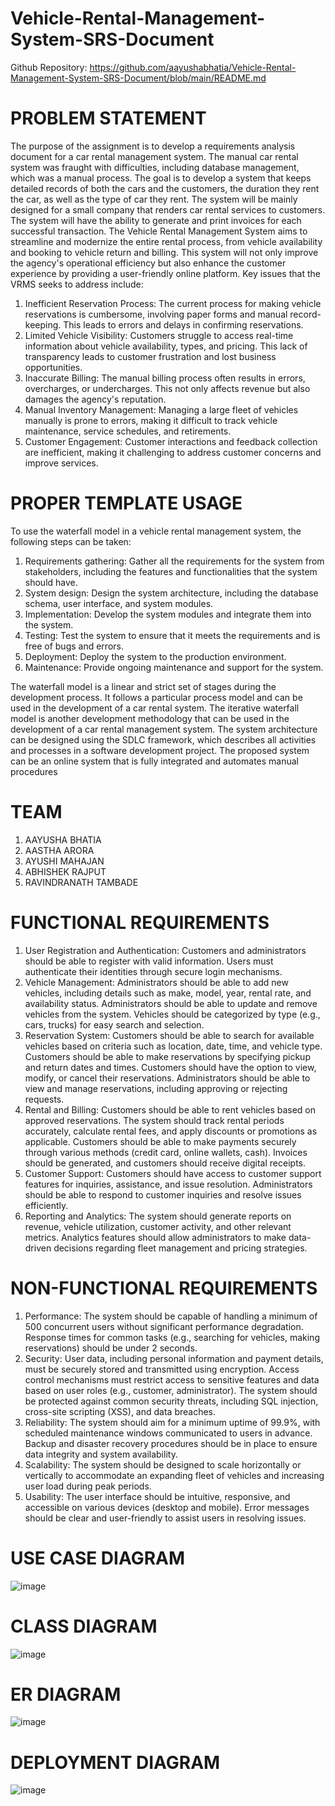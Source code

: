 # Vehicle-Rental-Management-System-SRS-Document
Github Repository: https://github.com/aayushabhatia/Vehicle-Rental-Management-System-SRS-Document/blob/main/README.md
# PROBLEM STATEMENT
The purpose of the assignment is to develop a requirements analysis document for a car rental management system. The manual car rental system was fraught with difficulties, including database management, which was a manual process. The goal is to develop a system that keeps detailed records of both the cars and the customers, the duration they rent the car, as well as the type of car they rent. The system will be mainly designed for a small company that renders car rental services to customers. The system will have the ability to generate and print invoices for each successful transaction.
The Vehicle Rental Management System aims to streamline and modernize the entire rental process, from vehicle availability and booking to vehicle return and billing. This system will not only improve the agency's operational efficiency but also enhance the customer experience by providing a user-friendly online platform. Key issues that the VRMS seeks to address include:
1.	Inefficient Reservation Process:
The current process for making vehicle reservations is cumbersome, involving paper forms and manual record-keeping. This leads to errors and delays in confirming reservations.
3.	Limited Vehicle Visibility:
Customers struggle to access real-time information about vehicle availability, types, and pricing. This lack of transparency leads to customer frustration and lost business opportunities.
5.	Inaccurate Billing:
The manual billing process often results in errors, overcharges, or undercharges. This not only affects revenue but also damages the agency's reputation.
8.	Manual Inventory Management:
Managing a large fleet of vehicles manually is prone to errors, making it difficult to track vehicle maintenance, service schedules, and retirements.
10.	Customer Engagement:
Customer interactions and feedback collection are inefficient, making it challenging to address customer concerns and improve services.

# PROPER TEMPLATE USAGE
To use the waterfall model in a vehicle rental management system, the following steps can be taken:
1. Requirements gathering: Gather all the requirements for the system from stakeholders, including the features and functionalities that the system should have.
2. System design: Design the system architecture, including the database schema, user interface, and system modules.
3. Implementation: Develop the system modules and integrate them into the system.
4. Testing: Test the system to ensure that it meets the requirements and is free of bugs and errors.
5. Deployment: Deploy the system to the production environment.
6. Maintenance: Provide ongoing maintenance and support for the system.

The waterfall model is a linear and strict set of stages during the development process. It follows a particular process model and can be used in the development of a car rental system. The iterative waterfall model is another development methodology that can be used in the development of a car rental management system. The system architecture can be designed using the SDLC framework, which describes all activities and processes in a software development project. The proposed system can be an online system that is fully integrated and automates manual procedures

# TEAM
1. AAYUSHA BHATIA
2. AASTHA ARORA
3. AYUSHI MAHAJAN
4. ABHISHEK RAJPUT
5. RAVINDRANATH TAMBADE

# FUNCTIONAL REQUIREMENTS
1.	User Registration and Authentication:
	Customers and administrators should be able to register with valid information.
	Users must authenticate their identities through secure login mechanisms.
2.	Vehicle Management:
	Administrators should be able to add new vehicles, including details such as make, model, year, rental rate, and availability status.
	Administrators should be able to update and remove vehicles from the system.
	Vehicles should be categorized by type (e.g., cars, trucks) for easy search and selection.
3.	Reservation System:
	Customers should be able to search for available vehicles based on criteria such as location, date, time, and vehicle type.
	Customers should be able to make reservations by specifying pickup and return dates and times.
	Customers should have the option to view, modify, or cancel their reservations.
	Administrators should be able to view and manage reservations, including approving or rejecting requests.
4.	Rental and Billing:
	Customers should be able to rent vehicles based on approved reservations.
	The system should track rental periods accurately, calculate rental fees, and apply discounts or promotions as applicable.
	Customers should be able to make payments securely through various methods (credit card, online wallets, cash).
	Invoices should be generated, and customers should receive digital receipts.
5.	Customer Support:
	Customers should have access to customer support features for inquiries, assistance, and issue resolution.
	Administrators should be able to respond to customer inquiries and resolve issues efficiently.
6.	Reporting and Analytics:
	The system should generate reports on revenue, vehicle utilization, customer activity, and other relevant metrics.
	Analytics features should allow administrators to make data-driven decisions regarding fleet management and pricing strategies.

# NON-FUNCTIONAL REQUIREMENTS
1.	Performance:
	The system should be capable of handling a minimum of 500 concurrent users without significant performance degradation.
	Response times for common tasks (e.g., searching for vehicles, making reservations) should be under 2 seconds.
2.	Security:
	User data, including personal information and payment details, must be securely stored and transmitted using encryption.
	Access control mechanisms must restrict access to sensitive features and data based on user roles (e.g., customer, administrator).
	The system should be protected against common security threats, including SQL injection, cross-site scripting (XSS), and data breaches.
3.	Reliability:
	The system should aim for a minimum uptime of 99.9%, with scheduled maintenance windows communicated to users in advance.
	Backup and disaster recovery procedures should be in place to ensure data integrity and system availability.
4.	Scalability:
	The system should be designed to scale horizontally or vertically to accommodate an expanding fleet of vehicles and increasing user load during peak periods.
5.	Usability:
	The user interface should be intuitive, responsive, and accessible on various devices (desktop and mobile).
	Error messages should be clear and user-friendly to assist users in resolving issues.

# USE CASE DIAGRAM
![image](https://github.com/aayushabhatia/Vehicle-Rental-Management-System-SRS-Document/assets/112889465/0b37b94f-2c7d-445a-858e-6e10f65a1255)

# CLASS DIAGRAM
![image](https://github.com/aayushabhatia/Vehicle-Rental-Management-System-SRS-Document/assets/112889465/544733b2-dfcd-42e2-a143-c1a032fc6f7c)

# ER DIAGRAM
![image](https://github.com/aayushabhatia/Vehicle-Rental-Management-System-SRS-Document/assets/112889465/33146a16-596b-48e5-ba8a-a7905b1fb937)

# DEPLOYMENT DIAGRAM
![image](https://github.com/aayushabhatia/Vehicle-Rental-Management-System-SRS-Document/assets/112889465/805f950f-d601-436c-bb63-10661cd65841)



